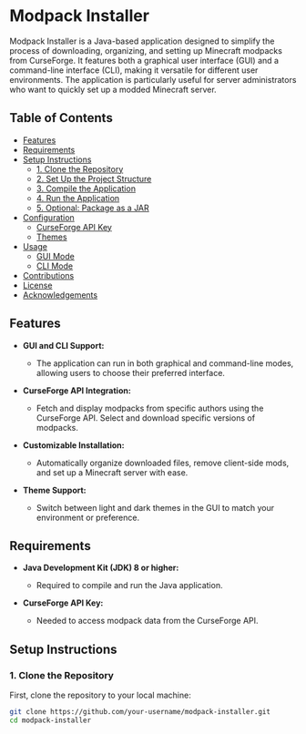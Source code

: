 # Modpack Installer

Modpack Installer is a Java-based application designed to simplify the process of downloading, organizing, and setting up Minecraft modpacks from CurseForge. It features both a graphical user interface (GUI) and a command-line interface (CLI), making it versatile for different user environments. The application is particularly useful for server administrators who want to quickly set up a modded Minecraft server.

## Table of Contents

- [Features](#features)
- [Requirements](#requirements)
- [Setup Instructions](#setup-instructions)
  - [1. Clone the Repository](#1-clone-the-repository)
  - [2. Set Up the Project Structure](#2-set-up-the-project-structure)
  - [3. Compile the Application](#3-compile-the-application)
  - [4. Run the Application](#4-run-the-application)
  - [5. Optional: Package as a JAR](#5-optional-package-as-a-jar)
- [Configuration](#configuration)
  - [CurseForge API Key](#curseforge-api-key)
  - [Themes](#themes)
- [Usage](#usage)
  - [GUI Mode](#gui-mode)
  - [CLI Mode](#cli-mode)
- [Contributions](#contributions)
- [License](#license)
- [Acknowledgements](#acknowledgements)

## Features

- **GUI and CLI Support:** 
  - The application can run in both graphical and command-line modes, allowing users to choose their preferred interface.
  
- **CurseForge API Integration:** 
  - Fetch and display modpacks from specific authors using the CurseForge API. Select and download specific versions of modpacks.

- **Customizable Installation:**
  - Automatically organize downloaded files, remove client-side mods, and set up a Minecraft server with ease.

- **Theme Support:** 
  - Switch between light and dark themes in the GUI to match your environment or preference.

## Requirements

- **Java Development Kit (JDK) 8 or higher:** 
  - Required to compile and run the Java application.

- **CurseForge API Key:** 
  - Needed to access modpack data from the CurseForge API.

## Setup Instructions

### 1. Clone the Repository

First, clone the repository to your local machine:

```bash
git clone https://github.com/your-username/modpack-installer.git
cd modpack-installer
